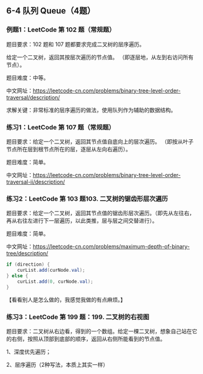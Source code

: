 ## 6-4 队列 Queue（4题）



### 例题1：LeetCode 第 102 题（常规题）

题目要求：102 题和 107 题都要求完成二叉树的层序遍历。

给定一个二叉树，返回其按层次遍历的节点值。 （即逐层地，从左到右访问所有节点）。

题目难度：中等。

中文网址：https://leetcode-cn.com/problems/binary-tree-level-order-traversal/description/

求解关键：非常标准的层序遍历的做法，使用队列作为辅助的数据结构。

 

### 练习1：LeetCode 第 107 题（常规题）

题目要求：给定一个二叉树，返回其节点值自底向上的层次遍历。 （即按从叶子节点所在层到根节点所在的层，逐层从左向右遍历）。

题目难度：简单。

中文网址：https://leetcode-cn.com/problems/binary-tree-level-order-traversal-ii/description/

 

### 练习2：LeetCode 第 103 题103. 二叉树的锯齿形层次遍历

题目要求：给定一个二叉树，返回其节点值的锯齿形层次遍历。（即先从左往右，再从右往左进行下一层遍历，以此类推，层与层之间交替进行）。

题目难度：简单。

中文网址：https://leetcode-cn.com/problems/maximum-depth-of-binary-tree/description/

```java
if (direction) {
    curList.add(curNode.val);
} else {
    curList.add(0, curNode.val);
}
```

【看看别人是怎么做的，我感觉我做的有点麻烦。】

### 练习3：LeetCode 第 199 题：199. 二叉树的右视图

题目要求：二叉树从右边看，得到的一个数组。给定一棵二叉树，想象自己站在它的右侧，按照从顶部到底部的顺序，返回从右侧所能看到的节点值。

1、深度优先遍历；

2、层序遍历（2种写法，本质上其实一样）
